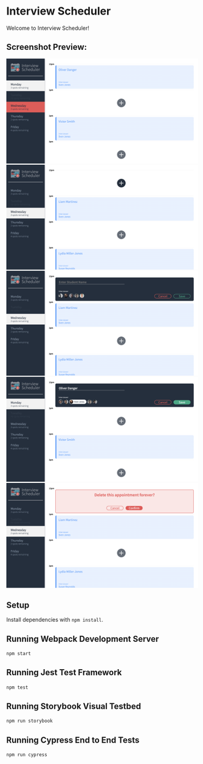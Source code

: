 # Interview Scheduler

Welcome to Interview Scheduler! 

## Screenshot Preview: 

!["Switching to Wednesday's appointments"](docs/scheduler_switchDays.png)
!["Wednesday's appointments display"](docs/scheduler_showWednesday.png)
!["Scheduling a new appointment"](docs/scheduler_createAppointment.png)
!["Editing an  existing appointment"](docs/scheduler_editAppointment.png)
!["Asking to confirm delete"](docs/scheduler_confirmDelete.png)

## Setup

Install dependencies with `npm install`.

## Running Webpack Development Server

```sh
npm start
```

## Running Jest Test Framework

```sh
npm test
```

## Running Storybook Visual Testbed

```sh
npm run storybook
```

## Running Cypress End to End Tests

```sh
npm run cypress
```